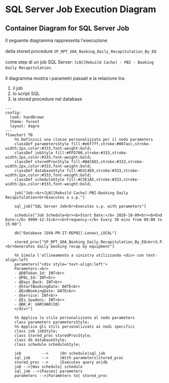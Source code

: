 # SQL Server Job Execution Diagram

## Container Diagram for SQL Server Job

Il seguente diagramma rappresenta l'esecuzione <br><br>della stored procedure `SP_RPT_GOA_Booking_Daily_Recapitulation_By_EQ` <br><br>come step di un job SQL Server: `[LN][Rebuild Cache] - PBI - Booking Daily Recapitulation`.<br><br>Il diagramma mostra i parametri passati e la relazione tra:

1. il job  
2. lo script SQL  
3. la stored procedure nel database

```mermaid
---
config:
  look: handDrawn
  theme: forest
  layout: dagre
---
flowchart TB
    %% Definisci una classe personalizzata per il nodo parameters
    classDef parametersStyle fill:#e6f7ff,stroke:#007acc,stroke-width:2px,color:#333,font-weight:bold;
    classDef jobStyle fill:#FFD700,stroke:#333,stroke-width:2px,color:#333,font-weight:bold;
    classDef storedProcStyle fill:#8AC6D1,stroke:#333,stroke-width:2px,color:#333,font-weight:bold;
    classDef databaseStyle fill:#D1C4E9,stroke:#333,stroke-width:2px,color:#333,font-weight:bold;
    classDef scheduleStyle fill:#C5E1A5,stroke:#333,stroke-width:2px,color:#333,font-weight:bold;

    job["Job:<br>[LN][Rebuild Cache]-PBI-Booking Daily Recapitulation<br>Executes a s.p."]

    sql_job["SQL Server Job<br>Executes s.p. with parameters"]

    schedule["Job Schedule<br><b>Start Date:</b> 2020-10-09<br><b>End Date:</b> 9999-12-31<br><b>Frequency:</b> Every 30 mins from 09:00 to 15:00"]

    db["Database [OVA-PR-IT-REP02].Lenavi_LOCAL"]

    stored_proc["SP_RPT_GOA_Booking_Daily_Recapitulation_By_EQ<br>S.P.<br>Generates daily booking recap by equipment"]

    %% Simula l'allineamento a sinistra utilizzando <div> con text-align:left
    parameters["<div style='text-align:left'>
    Parameters:<br>
    - @DBToken_Id: INT<br>
    - @POL_Id: INT<br>
    - @Days_Back: INT<br>
    - @StartBookingDate: DATE<br>
    - @EndBookingDate: DATE<br>
    - @Service: INT<br>
    - @Is_Spadoni: INT<br>
    - @BK_#: VARCHAR(20)
    </div>"]

    %% Applica lo stile personalizzato al nodo parameters
    class parameters parametersStyle;
    %% Applica gli stili personalizzati ai nodi specifici
    class job jobStyle;
    class stored_proc storedProcStyle;
    class db databaseStyle;
    class schedule scheduleStyle;

    job         -->     |On schedule|sql_job
    sql_job     -->     |With parameters|stored_proc
    stored_proc -->     |Executes query on|db
    job -->|Has schedule| schedule
    sql_job -->|Passes| parameters
    parameters -->|Parameters to| stored_proc
```